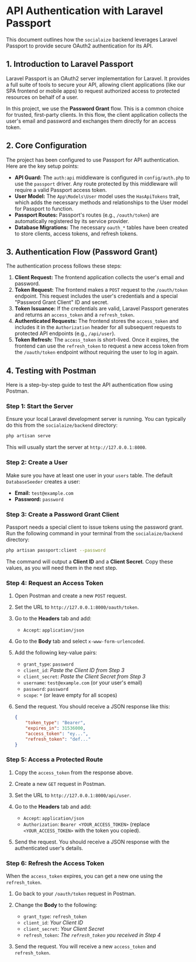 # API Authentication with Laravel Passport

This document outlines how the `socialaize` backend leverages Laravel Passport to provide secure OAuth2 authentication for its API.

## 1. Introduction to Laravel Passport

Laravel Passport is an OAuth2 server implementation for Laravel. It provides a full suite of tools to secure your API, allowing client applications (like our SPA frontend or mobile apps) to request authorized access to protected resources on behalf of a user.

In this project, we use the **Password Grant** flow. This is a common choice for trusted, first-party clients. In this flow, the client application collects the user's email and password and exchanges them directly for an access token.

## 2. Core Configuration

The project has been configured to use Passport for API authentication. Here are the key setup points:

- **API Guard:** The `auth:api` middleware is configured in `config/auth.php` to use the `passport` driver. Any route protected by this middleware will require a valid Passport access token.
- **User Model:** The `App\Models\User` model uses the `HasApiTokens` trait, which adds the necessary methods and relationships to the User model for Passport to function.
- **Passport Routes:** Passport's routes (e.g., `/oauth/token`) are automatically registered by its service provider.
- **Database Migrations:** The necessary `oauth_*` tables have been created to store clients, access tokens, and refresh tokens.

## 3. Authentication Flow (Password Grant)

The authentication process follows these steps:

1.  **Client Request:** The frontend application collects the user's email and password.
2.  **Token Request:** The frontend makes a `POST` request to the `/oauth/token` endpoint. This request includes the user's credentials and a special "Password Grant Client" ID and secret.
3.  **Token Issuance:** If the credentials are valid, Laravel Passport generates and returns an `access_token` and a `refresh_token`.
4.  **Authenticated Requests:** The frontend stores the `access_token` and includes it in the `Authorization` header for all subsequent requests to protected API endpoints (e.g., `/api/user`).
5.  **Token Refresh:** The `access_token` is short-lived. Once it expires, the frontend can use the `refresh_token` to request a new access token from the `/oauth/token` endpoint without requiring the user to log in again.

## 4. Testing with Postman

Here is a step-by-step guide to test the API authentication flow using Postman.

### Step 1: Start the Server

Ensure your local Laravel development server is running. You can typically do this from the `socialaize/backend` directory:

```bash
php artisan serve
```

This will usually start the server at `http://127.0.0.1:8000`.

### Step 2: Create a User

Make sure you have at least one user in your `users` table. The default `DatabaseSeeder` creates a user:

- **Email:** `test@example.com`
- **Password:** `password`

### Step 3: Create a Password Grant Client

Passport needs a special client to issue tokens using the password grant. Run the following command in your terminal from the `socialaize/backend` directory:

```bash
php artisan passport:client --password
```

The command will output a **Client ID** and a **Client Secret**. Copy these values, as you will need them in the next step.

### Step 4: Request an Access Token

1.  Open Postman and create a new `POST` request.
2.  Set the URL to `http://127.0.0.1:8000/oauth/token`.
3.  Go to the **Headers** tab and add:
    - `Accept`: `application/json`
4.  Go to the **Body** tab and select `x-www-form-urlencoded`.
5.  Add the following key-value pairs:
    - `grant_type`: `password`
    - `client_id`: *Paste the Client ID from Step 3*
    - `client_secret`: *Paste the Client Secret from Step 3*
    - `username`: `test@example.com` (or your user's email)
    - `password`: `password`
    - `scope`: `*` (or leave empty for all scopes)

6.  Send the request. You should receive a JSON response like this:

    ```json
    {
        "token_type": "Bearer",
        "expires_in": 31536000,
        "access_token": "ey...",
        "refresh_token": "def..."
    }
    ```

### Step 5: Access a Protected Route

1.  Copy the `access_token` from the response above.
2.  Create a new `GET` request in Postman.
3.  Set the URL to `http://127.0.0.1:8000/api/user`.
4.  Go to the **Headers** tab and add:
    - `Accept`: `application/json`
    - `Authorization`: `Bearer <YOUR_ACCESS_TOKEN>` (replace `<YOUR_ACCESS_TOKEN>` with the token you copied).

5.  Send the request. You should receive a JSON response with the authenticated user's details.

### Step 6: Refresh the Access Token

When the `access_token` expires, you can get a new one using the `refresh_token`.

1.  Go back to your `/oauth/token` request in Postman.
2.  Change the **Body** to the following:
    - `grant_type`: `refresh_token`
    - `client_id`: *Your Client ID*
    - `client_secret`: *Your Client Secret*
    - `refresh_token`: *The `refresh_token` you received in Step 4*

3.  Send the request. You will receive a new `access_token` and `refresh_token`.
